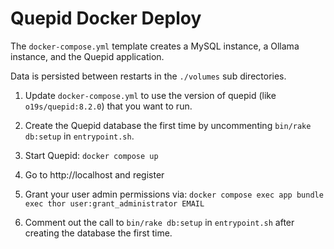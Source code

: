 # Quepid Docker Deploy

The `docker-compose.yml` template creates a MySQL instance, a Ollama instance, and the Quepid application.

Data is persisted between restarts in the `./volumes` sub directories.


1. Update `docker-compose.yml` to use the version of quepid (like `o19s/quepid:8.2.0`) that you want to run.

2. Create the Quepid database the first time by uncommenting `bin/rake db:setup` in `entrypoint.sh`.

3. Start Quepid: `docker compose up`

4. Go to http://localhost and register

5. Grant your user admin permissions via: `docker compose exec app bundle exec thor user:grant_administrator EMAIL`

6. Comment out the call to `bin/rake db:setup` in `entrypoint.sh` after creating the database the first time.
